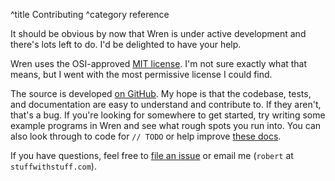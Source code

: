 ^title Contributing
^category reference

It should be obvious by now that Wren is under active development and there's lots left to do. I'd be delighted to have your help.

Wren uses the OSI-approved [MIT license](http://opensource.org/licenses/MIT). I'm not sure exactly what that means, but I went with the most permissive license I could find.

The source is developed [on GitHub](https://github.com/munificent/wren). My hope is that the codebase, tests, and documentation are easy to understand and contribute to. If they aren't, that's a bug. If you're looking for somewhere to get started, try writing some example programs in Wren and see what rough spots you run into. You can also look through to code for `// TODO` or help improve [these docs](https://github.com/munificent/wren/tree/master/doc/site).

If you have questions, feel free to [file an issue](https://github.com/munificent/wren/issues) or email me (`robert` at `stuffwithstuff.com`).